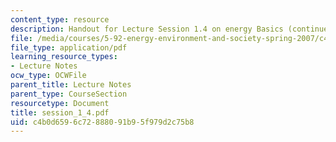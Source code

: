```yaml
---
content_type: resource
description: Handout for Lecture Session 1.4 on energy Basics (continued).
file: /media/courses/5-92-energy-environment-and-society-spring-2007/c4b0d6596c72888091b95f979d2c75b8_session_1_4.pdf
file_type: application/pdf
learning_resource_types:
- Lecture Notes
ocw_type: OCWFile
parent_title: Lecture Notes
parent_type: CourseSection
resourcetype: Document
title: session_1_4.pdf
uid: c4b0d659-6c72-8880-91b9-5f979d2c75b8
---
```

